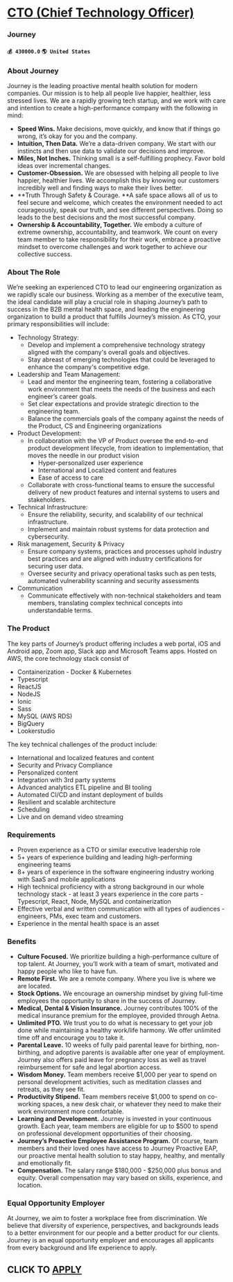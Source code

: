 # [CTO (Chief Technology Officer)](https://www.remotewlb.com/apply/cto-chief-technology-officer)  
### Journey  
#### `💰 430000.0` `🌎 United States`  

### About Journey

Journey is the leading proactive mental health solution for modern companies. Our mission is to help all people live happier, healthier, less stressed lives. We are a rapidly growing tech startup, and we work with care and intention to create a high-performance company with the following in mind:

  *  **Speed Wins.** Make decisions, move quickly, and know that if things go wrong, it’s okay for you and the company. 
  * **Intuition, Then Data.** We’re a data-driven company. We start with our instincts and then use data to validate our decisions and improve.
  *  **Miles, Not Inches.** Thinking small is a self-fulfilling prophecy. Favor bold ideas over incremental changes.
  *  **Customer-Obsession.** We are obsessed with helping all people to live happier, healthier lives. We accomplish this by knowing our customers incredibly well and finding ways to make their lives better. 
  * **Truth Through Safety & Courage. **A safe space allows all of us to feel secure and welcome, which creates the environment needed to act courageously, speak our truth, and see different perspectives. Doing so leads to the best decisions and the most successful company.
  *  **Ownership & Accountability, Together.** We embody a culture of extreme ownership, accountability, and teamwork. We count on every team member to take responsibility for their work, embrace a proactive mindset to overcome challenges and work together to achieve our collective success.

### About The Role

We’re seeking an experienced CTO to lead our engineering organization as we rapidly scale our business. Working as a member of the executive team, the ideal candidate will play a crucial role in shaping Journey’s path to success in the B2B mental health space, and leading the engineering organization to build a product that fulfills Journey’s mission. As CTO, your primary responsibilities will include:

  * Technology Strategy:
    * Develop and implement a comprehensive technology strategy aligned with the company's overall goals and objectives.
    * Stay abreast of emerging technologies that could be leveraged to enhance the company's competitive edge.
  * Leadership and Team Management:
    * Lead and mentor the engineering team, fostering a collaborative work environment that meets the needs of the business and each engineer’s career goals.
    * Set clear expectations and provide strategic direction to the engineering team.
    * Balance the commercials goals of the company against the needs of the Product, CS and Engineering organizations
  * Product Development:
    * In collaboration with the VP of Product oversee the end-to-end product development lifecycle, from ideation to implementation, that moves the needle in our product vision
      * Hyper-personalized user experience
      * International and Localized content and features
      * Ease of access to care
    * Collaborate with cross-functional teams to ensure the successful delivery of new product features and internal systems to users and stakeholders.
  * Technical Infrastructure:
    * Ensure the reliability, security, and scalability of our technical infrastructure.
    * Implement and maintain robust systems for data protection and cybersecurity.
  * Risk management, Security & Privacy
    * Ensure company systems, practices and processes uphold industry best practices and are aligned with industry certifications for securing user data.
    * Oversee security and privacy operational tasks such as pen tests, automated vulnerability scanning and security assessments 
  * Communication
    * Communicate effectively with non-technical stakeholders and team members, translating complex technical concepts into understandable terms.

### The Product

The key parts of Journey’s product offering includes a web portal, iOS and Android app, Zoom app, Slack app and Microsoft Teams apps. Hosted on AWS, the core technology stack consist of

  * Containerization - Docker & Kubernetes
  * Typescript
  * ReactJS
  * NodeJS
  * Ionic
  * Sass
  * MySQL (AWS RDS)
  * BigQuery
  * Lookerstudio

The key technical challenges of the product include:

  * International and localized features and content
  * Security and Privacy Compliance
  * Personalized content
  * Integration with 3rd party systems
  * Advanced analytics ETL pipeline and BI tooling
  * Automated CI/CD and instant deployment of builds
  * Resilient and scalable architecture 
  * Scheduling
  * Live and on demand video streaming 

### Requirements

  * Proven experience as a CTO or similar executive leadership role
  * 5+ years of experience building and leading high-performing engineering teams
  * 8+ years of experience in the software engineering industry working with SaaS and mobile applications
  * High technical proficiency with a strong background in our whole technology stack - at least 3 years experience in the core parts - Typescript, React, Node, MySQL and containerization
  * Effective verbal and written communication with all types of audiences - engineers, PMs, exec team and customers.
  * Experience in the mental health space is an asset

### Benefits

  *  **Culture Focused.** We prioritize building a high-performance culture of top talent. At Journey, you’ll work with a team of smart, motivated and happy people who like to have fun. 
  * **Remote First.** We are a remote company. Where you live is where we are located. 
  * **Stock Options.** We encourage an ownership mindset by giving full-time employees the opportunity to share in the success of Journey. 
  * **Medical, Dental & Vision Insurance.** Journey contributes 100% of the medical insurance premium for the employee, provided through Aetna. 
  * **Unlimited PTO.** We trust you to do what is necessary to get your job done while maintaining a healthy work/life harmony. We offer unlimited time off and encourage you to take it. 
  * **Parental Leave.** 10 weeks of fully paid parental leave for birthing, non-birthing, and adoptive parents is available after one year of employment. Journey also offers paid leave for pregnancy loss as well as travel reimbursement for safe and legal abortion access.
  *  **Wisdom Money.** Team members receive $1,000 per year to spend on personal development activities, such as meditation classes and retreats, as they see fit.
  *  **Productivity Stipend.** Team members receive $1,000 to spend on co-working spaces, a new desk chair, or whatever they need to make their work environment more comfortable.
  *  **Learning and Development.** Journey is invested in your continuous growth. Each year, team members are eligible for up to $500 to spend on professional development opportunities of their choosing.
  *  **Journey’s Proactive Employee Assistance Program.** Of course, team members and their loved ones have access to Journey Proactive EAP, our proactive mental health solution to stay happy, healthy, and mentally and emotionally fit.
  *  **Compensation.** The salary range $180,000 - $250,000 plus bonus and equity. Overall compensation may vary based on skills, experience, and location. 

### Equal Opportunity Employer

At Journey, we aim to foster a workplace free from discrimination. We believe that diversity of experience, perspectives, and backgrounds leads to a better environment for our people and a better product for our clients. Journey is an equal opportunity employer and encourages all applicants from every background and life experience to apply.

  
## CLICK TO [APPLY](https://www.remotewlb.com/apply/cto-chief-technology-officer)

